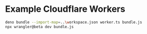 # Example Cloudflare Workers

```sh
deno bundle --import-map=..\workspace.json worker.ts bundle.js
npx wrangler@beta dev bundle.js
```